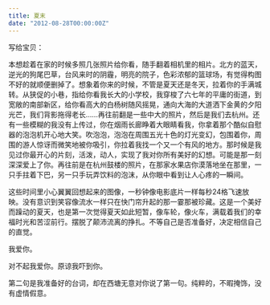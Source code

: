 ```yaml
---
title: 夏末
date: "2012-08-28T00:00:00Z"
---
```

写给宝贝：

本想趁着在家的时候多照几张照片给你看，随手翻着相机里的相片。北方的蓝天，逆光的狗尾巴草，台风来时的阴霾，明亮的院子，色彩浓郁的篮球场，有觉得构图不好的就顺便删掉了。想象着你来的时候，不管是夏天还是冬天，拉着你的手满城转。从狭促的小巷，指给你看我长大的小学校，我穿梭了六七年的平庸的街道，到宽敞的南部新区，给你看高大的白杨树随风摇晃，通向大海的大道洒下金黄的夕阳光芒，我们背影拖得老长……再往前翻是一些中大的照片，然后是我们去杭州。还有一些模糊的我没有上传过，你在烟雨长廊睁着大眼睛看我，你拿着那个酷似自慰器的泡泡机开心地大笑。吹泡泡，泡泡在周围五光十色的灯光变幻，包围着你，周围的游人惊讶而微笑地被你吸引，你拉着我找一个又一个有风的地方。那时候是我见过你最开心的片刻，活泼，动人，实现了我对你所有美好的幻想。可能是那一刻深深爱上了你。再往前是在杭州鼓楼的照片，在那家水果店你漠落地坐在那里，一只手拄着下巴，另一只手玩弄饮料的泡沫，从你眼中看到让人心疼的一瞬间。

这些时间里小心翼翼回想起来的图像，一秒钟像电影底片一样每秒24格飞速放映。没有意识到笑容像流水一样只在快门帘升起的那一霎那被珍藏。这是一个美好而躁动的夏天，也是第一次觉得夏天如此短暂，像车轮，像火车，满载着我们的幸福时光和苦涩前行。摆脱了颠沛流离的挣扎。不等自己是否准备好，决定相信自己的直觉。

我爱你。

对不起我爱你。原谅我吓到你。

第二句是我准备好的台词，却在西塘无意对你说了第一句。纯粹的，不暇掩饰，没有虚情假意。